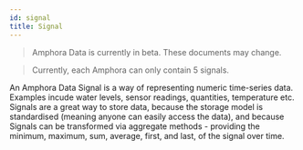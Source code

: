 ```yaml
---
id: signal
title: Signal
---
```


> Amphora Data is currently in beta. These documents may change.

> Currently, each Amphora can only contain 5 signals.

An Amphora Data Signal is a way of representing numeric time-series data. Examples incude water levels, sensor readings, quantities, temperature etc. Signals are a great way to store data, because the storage model is standardised (meaning anyone can easily access the data), and because Signals can be transformed via aggregate methods - providing the minimum, maximum, sum, average, first, and last, of the signal over time. 
